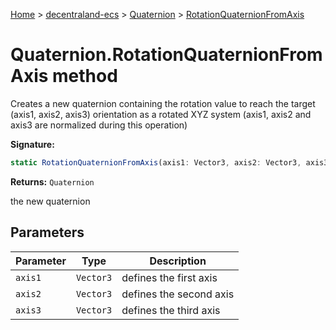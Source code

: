 [Home](./index) &gt; [decentraland-ecs](./decentraland-ecs.md) &gt; [Quaternion](./decentraland-ecs.quaternion.md) &gt; [RotationQuaternionFromAxis](./decentraland-ecs.quaternion.rotationquaternionfromaxis.md)

# Quaternion.RotationQuaternionFromAxis method

Creates a new quaternion containing the rotation value to reach the target (axis1, axis2, axis3) orientation as a rotated XYZ system (axis1, axis2 and axis3 are normalized during this operation)

**Signature:**
```javascript
static RotationQuaternionFromAxis(axis1: Vector3, axis2: Vector3, axis3: Vector3): Quaternion;
```
**Returns:** `Quaternion`

the new quaternion

## Parameters

|  Parameter | Type | Description |
|  --- | --- | --- |
|  `axis1` | `Vector3` | defines the first axis |
|  `axis2` | `Vector3` | defines the second axis |
|  `axis3` | `Vector3` | defines the third axis |

